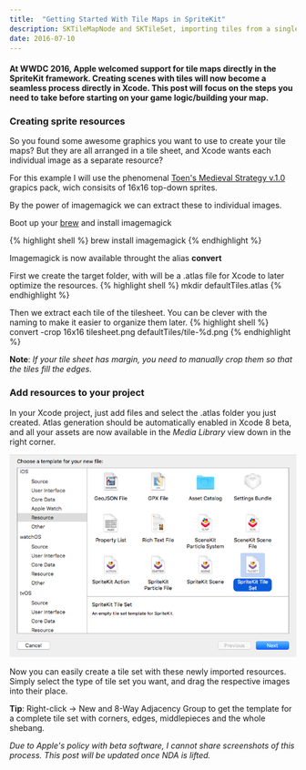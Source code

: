 ```yaml
---
title:  "Getting Started With Tile Maps in SpriteKit"
description: SKTileMapNode and SKTileSet, importing tiles from a single tile sheet by extracting each tile.
date: 2016-07-10
---
```


#### At WWDC 2016, Apple welcomed support for tile maps directly in the SpriteKit framework. Creating scenes with tiles will now become a seamless process directly in Xcode. This post will focus on the steps you need to take before starting on your game logic/building your map.

### Creating sprite resources

So you found some awesome graphics you want to use to create your tile maps? But they are all arranged in a tile sheet, and Xcode wants each individual image as a separate resource? 

For this example I will use the phenomenal [Toen's Medieval Strategy v.1.0] grapics pack, wich consisits of 16x16 top-down sprites.

By the power of imagemagick we can extract these to individual images.

Boot up your [brew] and install imagemagick

{% highlight shell %}
brew install imagemagick
{% endhighlight %}

Imagemagick is now available throught the alias **convert**

First we create the target folder, with will be a .atlas file for Xcode to later optimize the resources.
{% highlight shell %}
mkdir defaultTiles.atlas
{% endhighlight %}

Then we extract each tile of the tilesheet. You can be clever with the naming to make it easier to organize them later.
{% highlight shell %}
convert -crop 16x16 tilesheet.png defaultTiles/tile-%d.png
{% endhighlight %}

**Note**: *If your tile sheet has margin, you need to manually crop them so that the tiles fill the edges.*

### Add resources to your project

In your Xcode project, just add files and select the .atlas folder you just created. Atlas generation should be automatically enabled in Xcode 8 beta, and all your assets are now available in the *Media Library* view down in the right corner.

![New SpriteKit Tile Set](/assets/images/tile-set-file.png)

Now you can easily create a tile set with these newly imported resources. Simply select the type of tile set you want, and drag the respective images into their place.

**Tip**: Right-click -> New and 8-Way Adjacency Group to get the template for a complete tile set with corners, edges, middlepieces and the whole shebang.

*Due to Apple's policy with beta software, I cannot share screenshots of this process. This post will be updated once NDA is lifted.*

[Toen's Medieval Strategy v.1.0]: https://toen.itch.io/toens-medieval-strategy
[brew]: http://brew.sh

